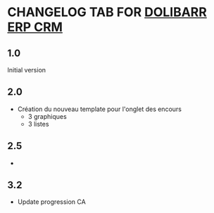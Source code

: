 # CHANGELOG TAB FOR [DOLIBARR ERP CRM](https://www.dolibarr.org)

## 1.0

Initial version

## 2.0 

- Création du nouveau template pour l'onglet des encours
    - 3 graphiques
    - 3 listes
    
## 2.5
- 

## 3.2
- Update progression CA
